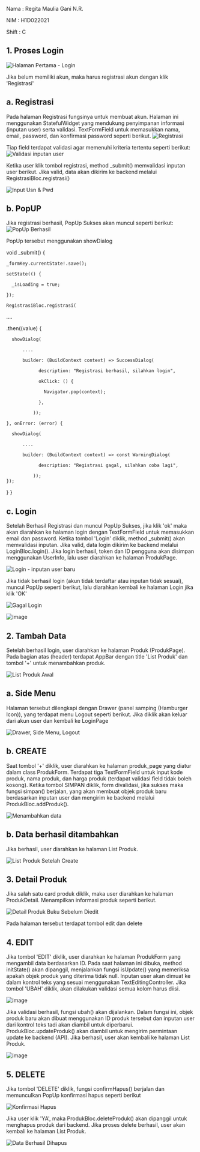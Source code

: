 Nama  : Regita Maulia Gani N.R.

NIM   : H1D022021

Shift : C

## 1. Proses Login
![Halaman Pertama - Login](https://github.com/user-attachments/assets/4fac8523-754a-4816-b1f0-5b460273a3e2)

Jika belum memiliki akun, maka harus registrasi akun dengan klik 'Registrasi'
## a. Registrasi
Pada halaman Registrasi fungsinya untuk membuat akun. Halaman ini menggunakan StatefulWidget yang mendukung penyimpanan informasi (inputan user) serta validasi. TextFormField untuk memasukkan nama, email, password, dan konfirmasi password seperti berikut. 
![Registrasi](https://github.com/user-attachments/assets/5a4d8ca9-1be2-42de-9034-c91d5f648a92)

Tiap field terdapat validasi agar memenuhi kriteria tertentu seperti berikut:
![Validasi inputan user](https://github.com/user-attachments/assets/02d69665-2a92-448b-8ad6-6c170320e0f8)

Ketika user klik tombol registrasi, method _submit() memvalidasi inputan user berikut. Jika valid, data akan dikirim ke backend melalui RegistrasiBloc.registrasi()

![Input Usn & Pwd](https://github.com/user-attachments/assets/4b1ed238-5a5c-428f-9df3-88fdd7f21bd3)
## b. PopUP
Jika registrasi berhasil, PopUp Sukses akan muncul seperti berikut:
![PopUp Berhasil](https://github.com/user-attachments/assets/ce9bd59a-1d35-4757-be65-a9f1ab843c44)

PopUp tersebut menggunakan showDialog

void _submit() {

    _formKey.currentState!.save();
    
    setState(() {
    
      _isLoading = true;
      
    });
    
    RegistrasiBloc.registrasi(
    
....

.then((value) {

      showDialog(
      
          ....
          
          builder: (BuildContext context) => SuccessDialog(
          
                description: "Registrasi berhasil, silahkan login",
                
                okClick: () {
                
                  Navigator.pop(context);
                  
                },
                
              ));
              
    }, onError: (error) {
    
      showDialog(
      
          ....
          
          builder: (BuildContext context) => const WarningDialog(
          
                description: "Registrasi gagal, silahkan coba lagi",
                
              ));
    });
  }
}

## c. Login
Setelah Berhasil Registrasi dan muncul PopUp Sukses, jika klik 'ok' maka akan diarahkan ke halaman login dengan TextFormField untuk memasukkan email dan password. Ketika tombol 'Login' diklik, method _submit() akan memvalidasi inputan. Jika valid, data login dikirim ke backend melalui LoginBloc.login(). Jika login berhasil, token dan ID pengguna akan disimpan menggunakan UserInfo, lalu user diarahkan ke halaman ProdukPage.

![Login - inputan user baru](https://github.com/user-attachments/assets/439c1f94-ad97-4a9e-8041-f8e7d8ea59a1)

Jika tidak berhasil login (akun tidak terdaftar atau inputan tidak sesuai), muncul PopUp seperti berikut, lalu diarahkan kembali ke halaman Login jika klik 'OK'

![Gagal Login](https://github.com/user-attachments/assets/b18491ee-a3fa-48a9-8498-6c4051e1380e)

![image](https://github.com/user-attachments/assets/fd34b41f-7369-4a81-801c-793f7fcaa897)

## 2. Tambah Data
Setelah berhasil login, user diarahkan ke halaman Produk (ProdukPage). Pada bagian atas (header) terdapat AppBar dengan title 'List Produk' dan tombol '+' untuk menambahkan produk.

![List Produk Awal](https://github.com/user-attachments/assets/fa555f06-e60b-45ed-a2d0-e472037dd116)
## a. Side Menu
Halaman tersebut dilengkapi dengan Drawer (panel samping (Hamburger Icon)), yang terdapat menu Logout seperti berikut. Jika diklik akan keluar dari akun user dan kembali ke LoginPage

![Drawer, Side Menu, Logout](https://github.com/user-attachments/assets/ca0d2209-dd3f-4d8a-abb3-a3bfa057209e)
## b. CREATE
Saat tombol '+' diklik, user diarahkan ke halaman produk_page yang diatur dalam class ProdukForm. Terdapat tiga TextFormField untuk input kode produk, nama produk, dan harga produk (terdapat validasi field tidak boleh kosong). Ketika tombol SIMPAN diklik, form divalidasi, jika sukses maka fungsi simpan() berjalan, yang akan membuat objek produk baru berdasarkan inputan user dan mengirim ke backend melalui ProdukBloc.addProduk(). 

![Menambahkan data](https://github.com/user-attachments/assets/e79b64d1-fd65-430d-86f0-935bf49b025f)
## b. Data berhasil ditambahkan
Jika berhasil, user diarahkan ke halaman List Produk.

![List Produk Setelah Create](https://github.com/user-attachments/assets/f9893ea8-0710-4cd0-a890-bd3b676e1a7e)

## 3. Detail Produk
Jika salah satu card produk diklik, maka user diarahkan ke halaman ProdukDetail. Menampilkan informasi produk seperti berikut. 

![Detail Produk Buku Sebelum Diedit](https://github.com/user-attachments/assets/9c8d7618-3213-4777-be7d-d9bcb21d020e)

Pada halaman tersebut terdapat tombol edit dan delete

## 4. EDIT
Jika tombol 'EDIT' diklik, user diarahkan ke halaman ProdukForm yang mengambil data berdasarkan ID. Pada saat halaman ini dibuka, method initState() akan dipanggil, menjalankan fungsi isUpdate() yang memeriksa apakah objek produk yang diterima tidak null. 
Inputan user akan dimuat ke dalam kontrol teks yang sesuai menggunakan TextEditingController. Jika tombol 'UBAH' diklik, akan dilakukan validasi semua kolom harus diisi.

![image](https://github.com/user-attachments/assets/051cab88-bbb3-44b9-ad11-978656fbf969)

Jika validasi berhasil, fungsi ubah() akan dijalankan. Dalam fungsi ini, objek produk baru akan dibuat menggunakan ID produk tersebut dan inputan user dari kontrol teks tadi akan diambil untuk diperbarui. ProdukBloc.updateProduk() akan diambil untuk mengirim permintaan update ke backend (API). Jika berhasil, user akan kembali ke halaman List Produk.

![image](https://github.com/user-attachments/assets/13423ada-43eb-4ea7-b229-3fd599850032)

## 5. DELETE
Jika tombol 'DELETE' diklik, fungsi confirmHapus() berjalan dan memunculkan PopUp konfirmasi hapus seperti berikut

![Konfirmasi Hapus](https://github.com/user-attachments/assets/4643a736-7526-4b87-b224-293362985d5b)

Jika user klik 'YA', maka ProdukBloc.deleteProduk() akan dipanggil untuk menghapus produk dari backend. Jika proses delete berhasil, user akan kembali ke halaman List Produk.

![Data Berhasil Dihapus](https://github.com/user-attachments/assets/40804103-3894-4f09-9346-a5079909bcbe)
